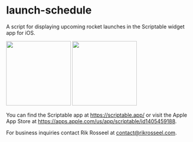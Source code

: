 # launch-schedule
A script for displaying upcoming rocket launches in the Scriptable widget app for iOS.

<img src="https://user-images.githubusercontent.com/36194842/180275473-d1501e37-eb6f-4e2d-81c7-e1030ba98f6b.png" height="175" />
<img src="https://user-images.githubusercontent.com/36194842/180275500-eaad9c54-ce29-41fc-b3e2-6d362671ac59.png" height="175" />


You can find the Scriptable app at https://scriptable.app/ or visit the Apple App Store at https://apps.apple.com/us/app/scriptable/id1405459188.

For business inquiries contact Rik Rosseel at contact@rikrosseel.com.
